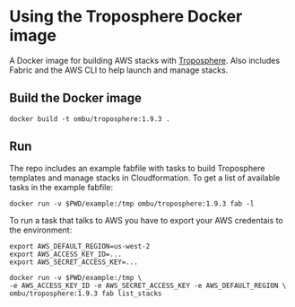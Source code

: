 Using the Troposphere Docker image
===================================

A Docker image for building AWS stacks with
[Troposphere](https://github.com/cloudtools/troposphere). Also includes Fabric
and the AWS CLI to help launch and manage stacks.

Build the Docker image
----------------------

    docker build -t ombu/troposphere:1.9.3 .

Run
---

The repo includes an example fabfile with tasks to build Troposphere templates
and manage stacks in Cloudformation. To get a list of available tasks in the
example fabfile:

    docker run -v $PWD/example:/tmp ombu/troposphere:1.9.3 fab -l

To run a task that talks to AWS you have to export your AWS credentais to the
environment:

    export AWS_DEFAULT_REGION=us-west-2
    export AWS_ACCESS_KEY_ID=...
    export AWS_SECRET_ACCESS_KEY=...

    docker run -v $PWD/example:/tmp \
    -e AWS_ACCESS_KEY_ID -e AWS_SECRET_ACCESS_KEY -e AWS_DEFAULT_REGION \
    ombu/troposphere:1.9.3 fab list_stacks

